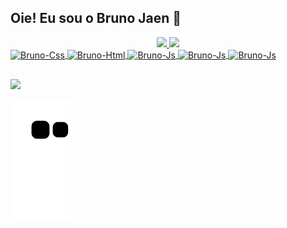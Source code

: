 ## Oie! Eu sou o Bruno Jaen 👋



<div align="center">
  <a href="https://github.com/brunojaen">
  <img height="180em" src="https://github-readme-stats.vercel.app/api?username=brunojaen&show_icons=true&theme=dracula&include_all_commits=true&count_private=true"/>
  <img height="180em" src="https://github-readme-stats.vercel.app/api/top-langs/?username=brunojaen&layout=compact&langs_count=7&theme=dracula"/>
</div>
  
<img align="center" alt="Bruno-Css" height="30" width="40" src="https://cdn.jsdelivr.net/gh/devicons/devicon/icons/css3/css3-original-wordmark.svg" />
  
<img  align="center" alt="Bruno-Html" height="30" width="40" src="https://cdn.jsdelivr.net/gh/devicons/devicon/icons/html5/html5-original-wordmark.svg" />
  
<img  align="center" alt="Bruno-Js" height="30" width="40" src="https://cdn.jsdelivr.net/gh/devicons/devicon/icons/javascript/javascript-original.svg" />
  
<img  align="center" alt="Bruno-Js" height="30" width="40" src="https://cdn.jsdelivr.net/gh/devicons/devicon/icons/python/python-original.svg" />  

<img  align="center" alt="Bruno-Js" height="30" width="40" src="https://cdn.jsdelivr.net/gh/devicons/devicon/icons/typescript/typescript-original.svg" />  

##
  
<div>
  <a href="https://www.linkedin.com/in/brunojaen/" target=”_blank”><img src="https://img.shields.io/badge/LinkedIn-0077B5?style=for-the-badge&logo=linkedin&logoColor=white" target=”_blank”</a>

</div>
  
  ![Snake animation](https://github.com/rafaballerini/rafaballerini/blob/output/github-contribution-grid-snake.svg)
